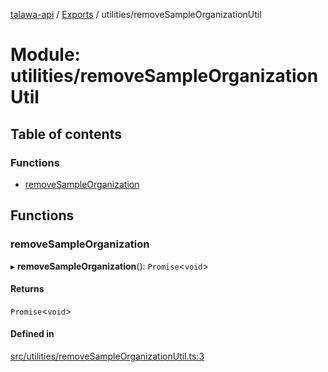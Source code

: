 [talawa-api](../README.md) / [Exports](../modules.md) / utilities/removeSampleOrganizationUtil

# Module: utilities/removeSampleOrganizationUtil

## Table of contents

### Functions

- [removeSampleOrganization](utilities_removeSampleOrganizationUtil.md#removesampleorganization)

## Functions

### removeSampleOrganization

▸ **removeSampleOrganization**(): `Promise`\<`void`\>

#### Returns

`Promise`\<`void`\>

#### Defined in

[src/utilities/removeSampleOrganizationUtil.ts:3](https://github.com/PalisadoesFoundation/talawa-api/blob/a2b0847/src/utilities/removeSampleOrganizationUtil.ts#L3)
